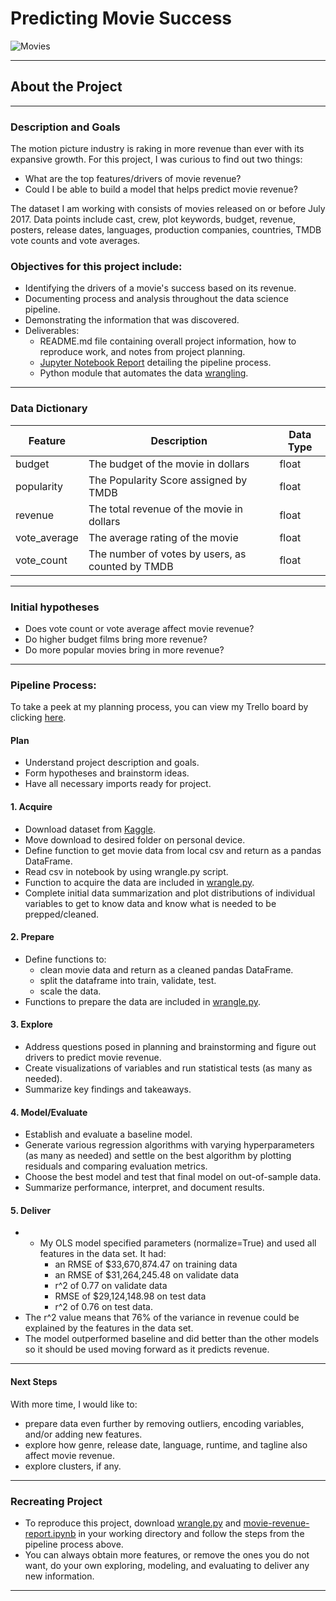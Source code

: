 # Predicting Movie Success
![Movies](https://image.shutterstock.com/image-vector/film-festival-260nw-8170690.jpg)
****

## About the Project

****

### Description and Goals

The motion picture industry is raking in more revenue than ever with its expansive growth. For this project, I was curious to find out two things:
- What are the top features/drivers of movie revenue?
- Could I be able to build a model that helps predict movie revenue?

The dataset I am working with consists of movies released on or before July 2017. Data points include cast, crew, plot keywords, budget, revenue, posters, release dates, languages, production companies, countries, TMDB vote counts and vote averages.


### Objectives for this project include:
- Identifying the drivers of a movie's success based on its revenue.
- Documenting process and analysis throughout the data science pipeline.
- Demonstrating the information that was discovered.
- Deliverables:
    - README.md file containing overall project information, how to reproduce work, and notes from project planning.
    - [Jupyter Notebook Report](https://github.com/aliciag92/cinema-side-project/blob/main/movie-revenue-report.ipynb) detailing the pipeline process.
    - Python module that automates the data [wrangling](https://github.com/aliciag92/cinema-side-project/blob/main/wrangle.py).

****

### Data Dictionary

Feature      | Description   | Data Type
------------ | ------------- | ------------
budget | The budget of the movie in dollars | float
popularity | The Popularity Score assigned by TMDB | float
revenue | The total revenue of the movie in dollars | float
vote_average | The average rating of the movie | float
vote_count | The number of votes by users, as counted by TMDB | float

**** 

### Initial hypotheses
- Does vote count or vote average affect movie revenue?
- Do higher budget films bring more revenue?
- Do more popular movies bring in more revenue?


****

### Pipeline Process:
To take a peek at my planning process, you can view my Trello board by clicking [here](https://trello.com/b/qwVUJS23/alicias-side-project-prediction-of-movie-revenue-from-tmdb-dataset).

#### Plan
- Understand project description and goals. 
- Form hypotheses and brainstorm ideas.
- Have all necessary imports ready for project.


#### 1. Acquire
- Download dataset from [Kaggle](https://www.kaggle.com/rounakbanik/the-movies-dataset?select=movies_metadata.csv).
- Move download to desired folder on personal device.
- Define function to get movie data from local csv and return as a pandas DataFrame.
- Read csv in notebook by using wrangle.py script.
- Function to acquire the data are included in [wrangle.py](https://github.com/aliciag92/cinema-side-project/blob/main/wrangle.py).
- Complete initial data summarization and plot distributions of individual variables to get to know data and know what is needed to be prepped/cleaned.

#### 2. Prepare
- Define functions to:
    - clean movie data and return as a cleaned pandas DataFrame.
    - split the dataframe into train, validate, test.
    - scale the data.
- Functions to prepare the data are included in [wrangle.py](https://github.com/aliciag92/cinema-side-project/blob/main/wrangle.py).

#### 3. Explore
- Address questions posed in planning and brainstorming and figure out drivers to predict movie revenue.
- Create visualizations of variables and run statistical tests (as many as needed).
- Summarize key findings and takeaways.

#### 4. Model/Evaluate
- Establish and evaluate a baseline model.
- Generate various regression algorithms with varying hyperparameters (as many as needed) and settle on the best algorithm by plotting residuals and comparing evaluation metrics.
- Choose the best model and test that final model on out-of-sample data.
- Summarize performance, interpret, and document results.

#### 5. Deliver
- - My OLS model specified parameters (normalize=True) and used all features in the data set. It had:
    - an RMSE of \$33,670,874.47 on training data
    - an RMSE of \$31,264,245.48 on validate data
    - r^2 of 0.77 on validate data
    - RMSE of \$29,124,148.98 on test data
    - r^2 of 0.76 on test data. 
- The r^2 value means that 76% of the variance in revenue could be explained by the features in the data set.
- The model outperformed baseline and did better than the other models so it should be used moving forward as it predicts revenue.

****

#### Next Steps
With more time, I would like to:
- prepare data even further by removing outliers, encoding variables, and/or adding new features.
- explore how genre, release date, language, runtime, and tagline also affect movie revenue.
- explore clusters, if any.


****

### Recreating Project
- To reproduce this project, download [wrangle.py](https://github.com/aliciag92/cinema-side-project/blob/main/wrangle.py) and [movie-revenue-report.ipynb](https://github.com/aliciag92/cinema-side-project/blob/main/movie-revenue-report.ipynb) in your working directory and follow the steps from the pipeline process above.
- You can always obtain more features, or remove the ones you do not want, do your own exploring, modeling, and evaluating to deliver any new information.

****
